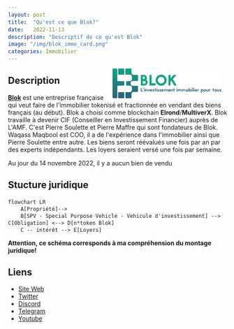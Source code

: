 ```yaml
---
layout: post
title:  "Qu'est ce que Blok?"
date:   2022-11-13
description: "Descriptif de ce qu'est Blok"
image: "/img/blok_immo_card.png"
categories: Immobilier
---
```


<img src="/img/blok_immo_logo.png" align="right" class="hide-on-small-only" style="margin-right: 15px; width: 250px" />

## Description

[**Blok**](https://blok.immo/) est une entreprise française qui veut faire de l'immobilier tokenisé et fractionnée en vendant des biens français (au début). Blok a choisi comme blockchain **Elrond**/**MultiverX**. Blok travaille à devenir CIF (Conseiller en Investissement Financier) auprès de L'AMF. C'est Pierre Soulette et Pierre Maffre qui sont fondateurs de Blok. Waqass Maqbool est COO, il a de l'expérience dans l'immobilier ainsi que Pierre Soulette entre autre. Les biens seront réévalués une fois par an par des experts indépendants. Les loyers seraient versé une fois par semaine.

Au jour du 14 novembre 2022, il y a aucun bien de vendu

## Stucture juridique

```mermaid
flowchart LR
    A[Propriété]-->
    B[SPV - Special Purpose Vehicle - Vehicule d'investissement] --> C[Obligation] <--> D[n*token Blok]
    C -- intérêt --> E[Loyers]
```

**Attention, ce schéma corresponds à ma compréhension du montage juridique!**

## Liens
- [Site Web](https://blok.immo/)
- [Twitter](https://twitter.com/blok_project)
- [Discord](https://discord.com/invite/3CvceThPTf)
- [Telegram](https://t.me/Blok_Official)
- [Youtube](https://www.youtube.com/channel/UC-0wgRd4DEd1syeA7uUKlTg)